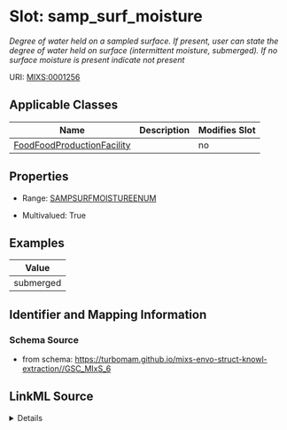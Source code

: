 # Slot: samp_surf_moisture


_Degree of water held on a sampled surface.  If present, user can state the degree of water held on surface (intermittent moisture, submerged). If no surface moisture is present indicate not present_



URI: [MIXS:0001256](https://w3id.org/mixs/0001256)



<!-- no inheritance hierarchy -->




## Applicable Classes

| Name | Description | Modifies Slot |
| --- | --- | --- |
[FoodFoodProductionFacility](FoodFoodProductionFacility.md) |  |  no  |







## Properties

* Range: [SAMPSURFMOISTUREENUM](SAMPSURFMOISTUREENUM.md)

* Multivalued: True






## Examples

| Value |
| --- |
| submerged |

## Identifier and Mapping Information







### Schema Source


* from schema: https://turbomam.github.io/mixs-envo-struct-knowl-extraction//GSC_MIxS_6




## LinkML Source

<details>
```yaml
name: samp_surf_moisture
description: Degree of water held on a sampled surface.  If present, user can state
  the degree of water held on surface (intermittent moisture, submerged). If no surface
  moisture is present indicate not present
title: sample surface moisture
notes:
- moisture
- sample
- surface
examples:
- value: submerged
from_schema: https://turbomam.github.io/mixs-envo-struct-knowl-extraction//GSC_MIxS_6
rank: 1000
slot_uri: MIXS:0001256
multivalued: true
alias: samp_surf_moisture
domain_of:
- FoodFoodProductionFacility
range: SAMP_SURF_MOISTURE_ENUM
required: false
recommended: false

```
</details>
